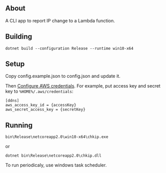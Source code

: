 ## About

A CLI app to report IP change to a Lambda function.

## Building

```
dotnet build --configuration Release --runtime win10-x64
```

## Setup

Copy config.example.json to config.json and update it.

Then [Configure AWS credentials](https://docs.aws.amazon.com/sdk-for-net/v3/developer-guide/net-dg-config.html).
For example, put access key and secret key to `%HOME%/.aws/credentials`:

```
[ddns]
aws_access_key_id = {accessKey}
aws_secret_access_key = {secretKey}
```

## Running

```
bin\Release\netcoreapp2.0\win10-x64\chkip.exe
```

or

```
dotnet bin\Release\netcoreapp2.0\chkip.dll
```

To run periodicaly, use windows task scheduler.
